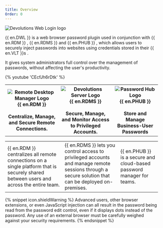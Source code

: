 ```yaml
---
title: Overview
Order: 0
---
```

![Devolutions Web Login logo](https://webdevolutions.blob.core.windows.net/images/projects/web-login/logos/web-login-color-shadow.svg)


{{ en.DWL }} is a web browser password plugin used in conjunction with {{ en.RDM }} , {{ en.RDMS }} and {{ en.PHUB }} , which allows users to securely inject passwords into websites using credentials stored in their {{ en.VLT }}s .  

It gives system administrators full control over the management of passwords, without affecting the user&apos;s productivity. 

{% youtube 'CEcfJh6rDtk' %}  

<table>
	<tr>
		<th>
<img src="https://webdevolutions.blob.core.windows.net/images/projects/remote-desktop-manager/logos/remote-desktop-manager-icon-shadow.svg" alt="Remote Desktop Manager Logo"><br>
{{ en.RDM }}<br>
<br>
Centralize, Manage, and Secure Remote Connections.<br>
		</th>
		<th>
<img src="https://webdevolutions.blob.core.windows.net/images/projects/server/logos/server-icon-shadow.svg" alt="Devolutions Server Logo"><br>
{{ en.RDMS }}<br>
<br>
Secure, Manage, and Monitor Access to Privileged Accounts.<br>
		</th>
		<th>
<img src="https://webdevolutions.blob.core.windows.net/images/projects/password-hub/logos/password-hub-icon-shadow.svg" alt="Password Hub Logo"><br>
{{ en.PHUB }}<br>
<br>
Store and Manage Business-User Passwords<br>
		</th>
	</tr>
<table>
	<tr>
		<td>
{{ en.RDM }} centralizes all remote connections on a single platform that is securely shared between users and across the entire team. 
		</td>
		<td>
{{ en.RDMS }} lets you control access to privileged accounts and manage remote sessions through a secure solution that can be deployed on-premises. 
		</td>
		<td>
{{ en.PHUB }} is a secure and cloud-based password manager for teams. 
		</td>
	</tr>
</table>

{% snippet icon.shieldWarning %} 
Advanced users, other browser extensions, or even JavaScript injection can all result in the password being read from the password edit control, even if it displays dots instead of the password. Any use of an external browser must be carefully weighed against your security requirements. 
{% endsnippet %}
 

